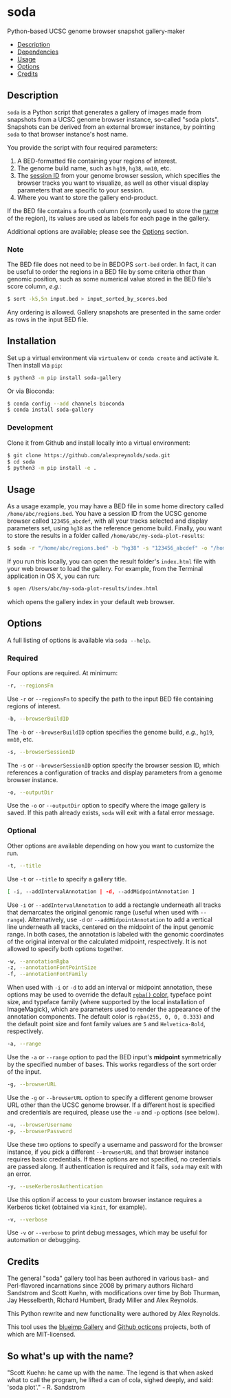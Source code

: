 # soda
Python-based UCSC genome browser snapshot gallery-maker

- [Description](#description)
- [Dependencies](#dependencies)
- [Usage](#usage)
- [Options](#options)
- [Credits](#credits)

## Description

`soda` is a Python script that generates a gallery of images made from snapshots from a UCSC genome browser instance, so-called "soda plots". Snapshots can be derived from an external browser instance, by pointing `soda` to that browser instance's host name.

You provide the script with four required parameters:

1. A BED-formatted file containing your regions of interest.
2. The genome build name, such as `hg19`, `hg38`, `mm10`, etc.
3. The [session ID](https://genome.ucsc.edu/goldenpath/help/hgSessionHelp.html) from your genome browser session, which specifies the browser tracks you want to visualize, as well as other visual display parameters that are specific to your session.
4. Where you want to store the gallery end-product.

If the BED file contains a fourth column (commonly used to store the [name](https://genome.ucsc.edu/FAQ/FAQformat.html#format1) of the region), its values are used as labels for each page in the gallery.

Additional options are available; please see the [Options](#options) section.

### Note

The BED file does not need to be in BEDOPS `sort-bed` order. In fact, it can be useful to order the regions in a BED file by some criteria other than genomic position, such as some numerical value stored in the BED file's score column, *e.g.*:

```bash
$ sort -k5,5n input.bed > input_sorted_by_scores.bed
```

Any ordering is allowed. Gallery snapshots are presented in the same order as rows in the input BED file.

## Installation

Set up a virtual environment via `virtualenv` or `conda create` and activate it. Then install via `pip`:

```bash
$ python3 -m pip install soda-gallery
```

Or via Bioconda:

```bash
$ conda config --add channels bioconda
$ conda install soda-gallery
```

### Development

Clone it from Github and install locally into a virtual environment:

```bash
$ git clone https://github.com/alexpreynolds/soda.git
$ cd soda
$ python3 -m pip install -e .
```

## Usage

As a usage example, you may have a BED file in some home directory called `/home/abc/regions.bed`. You have a session ID from the UCSC genome browser called `123456_abcdef`, with all your tracks selected and display parameters set, using `hg38` as the reference genome build. Finally, you want to store the results in a folder called `/home/abc/my-soda-plot-results`:

```bash
$ soda -r "/home/abc/regions.bed" -b "hg38" -s "123456_abcdef" -o "/home/abc/my-soda-plot-results"
```

If you run this locally, you can open the result folder's `index.html` file with your web browser to load the gallery. For example, from the Terminal application in OS X, you can run:

```bash
$ open /Users/abc/my-soda-plot-results/index.html
```

which opens the gallery index in your default web browser.

## Options

A full listing of options is available via `soda --help`.

### Required

Four options are required. At minimum:

```bash
-r, --regionsFn
```

Use `-r` or `--regionsFn` to specify the path to the input BED file containing regions of interest.

```bash
-b, --browserBuildID
```

The `-b` or `--browserBuildID` option specifies the genome build, *e.g.*, `hg19`, `mm10`, etc.

```bash
-s, --browserSessionID
```

The `-s` or `--browserSessionID` option specify the browser session ID, which references a configuration of tracks and display parameters from a genome browser instance.

```bash
-o, --outputDir
```

Use the `-o` or `--outputDir` option to specify where the image gallery is saved. If this path already exists, `soda` will exit with a fatal error message.

### Optional

Other options are available depending on how you want to customize the run.

```bash
-t, --title
```

Use `-t` or `--title` to specify a gallery title.

```bash
[ -i, --addIntervalAnnotation | -d, --addMidpointAnnotation ]
```

Use `-i` or `--addIntervalAnnotation` to add a rectangle underneath all tracks that demarcates the original genomic range (useful when used with `--range`). Alternatively, use `-d` or `--addMidpointAnnotation` to add a vertical line underneath all tracks, centered on the midpoint of the input genomic range. In both cases, the annotation is labeled with the genomic coordinates of the original interval or the calculated midpoint, respectively. It is not allowed to specify both options together.

```bash
-w, --annotationRgba
-z, --annotationFontPointSize
-f, --annotationFontFamily
```

When used with `-i` or `-d` to add an interval or midpoint annotation, these options may be used to override the default [`rgba()` color](http://www.w3schools.com/cssref/css_colors_legal.asp), typeface point size, and typeface family (where supported by the local installation of ImageMagick), which are parameters used to render the appearance of the annotation components. The default color is `rgba(255, 0, 0, 0.333)` and the default point size and font family values are `5` and `Helvetica-Bold`, respectively. 

```bash
-a, --range
```

Use the `-a` or `--range` option to pad the BED input's **midpoint** symmetrically by the specified number of bases. This works regardless of the sort order of the input.

```bash
-g, --browserURL
```

Use the `-g` or `--browserURL` option to specify a different genome browser URL other than the UCSC genome browser. If a different host is specified and credentials are required, please use the `-u` and `-p` options (see below).

```bash
-u, --browserUsername
-p, --browserPassword
```

Use these two options to specify a username and password for the browser instance, if you pick a different `--browserURL` and that browser instance requires basic credentials. If these options are not specified, no credentials are passed along. If authentication is required and it fails, `soda` may exit with an error.

```bash
-y, --useKerberosAuthentication
```

Use this option if access to your custom browser instance requires a Kerberos ticket (obtained via ``kinit``, for example).

```bash
-v, --verbose
```

Use `-v` or `--verbose` to print debug messages, which may be useful for automation or debugging.

## Credits

The general "soda" gallery tool has been authored in various `bash`- and Perl-flavored incarnations since 2008 by primary authors Richard Sandstrom and Scott Kuehn, with modifications over time by Bob Thurman, Jay Hesselberth, Richard Humbert, Brady Miller and Alex Reynolds.

This Python rewrite and new functionality were authored by Alex Reynolds.

This tool uses the [blueimp Gallery](https://github.com/blueimp/Gallery) and [Github octicons](https://github.com/primer/octicons) projects, both of which are MIT-licensed.

## So what's up with the name?

"Scott Kuehn: he came up with the name. The legend is that when asked what to call the program, he lifted a can of cola, sighed deeply, and said: 'soda plot'." - R. Sandstrom
